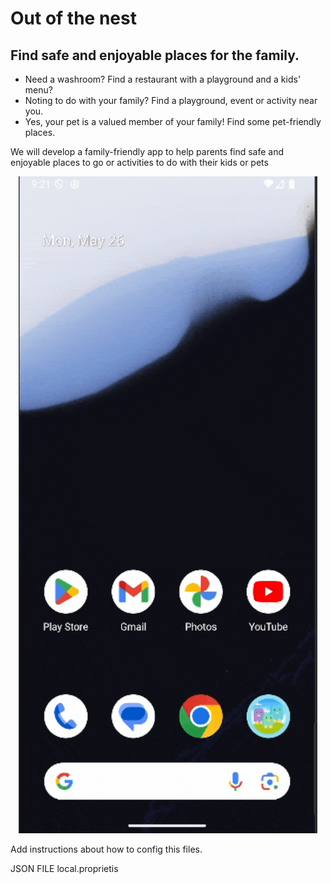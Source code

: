 # Out of the nest

## Find safe and enjoyable places for the family.

* Need a washroom?
Find a restaurant with a playground and a kids' menu?
* Noting to do with your family? Find a playground, event or activity near you.
* Yes, your pet is a valued member of your family! Find some pet-friendly places.

We will develop a family-friendly app to help parents find safe and enjoyable places to go or activities to do with their kids or pets

<p align="center">
  <img src="images/screen_recording.gif" alt="See what stage we are at" width="95%">
</p>



Add instructions about how to config this files.

JSON FILE
local.proprietis
